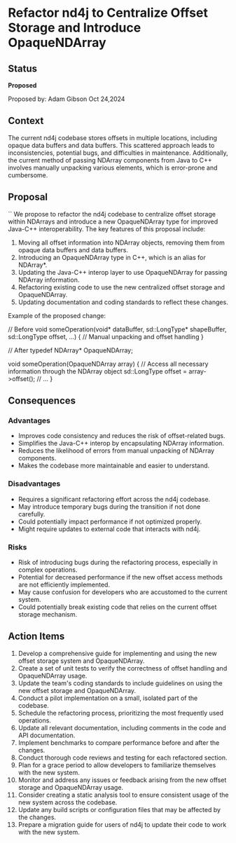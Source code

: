 # Refactor nd4j to Centralize Offset Storage and Introduce OpaqueNDArray

## Status

**Proposed**

Proposed by: Adam Gibson Oct 24,2024

## Context

The current nd4j codebase stores offsets in multiple locations, including opaque data buffers and data buffers. This scattered approach leads to inconsistencies, potential bugs, and difficulties in maintenance. Additionally, the current method of passing NDArray components from Java to C++ involves manually unpacking various elements, which is error-prone and cumbersome.

## Proposal
``
We propose to refactor the nd4j codebase to centralize offset storage within NDArrays and introduce a new OpaqueNDArray type for improved Java-C++ interoperability. The key features of this proposal include:

1. Moving all offset information into NDArray objects, removing them from opaque data buffers and data buffers.
2. Introducing an OpaqueNDArray type in C++, which is an alias for NDArray*.
3. Updating the Java-C++ interop layer to use OpaqueNDArray for passing NDArray information.
4. Refactoring existing code to use the new centralized offset storage and OpaqueNDArray.
5. Updating documentation and coding standards to reflect these changes.

Example of the proposed change:

// Before
void someOperation(void* dataBuffer, sd::LongType* shapeBuffer, sd::LongType offset, ...) {
    // Manual unpacking and offset handling
}

// After
typedef NDArray* OpaqueNDArray;

void someOperation(OpaqueNDArray array) {
    // Access all necessary information through the NDArray object
    sd::LongType offset = array->offset();
    // ...
}

## Consequences

### Advantages

* Improves code consistency and reduces the risk of offset-related bugs.
* Simplifies the Java-C++ interop by encapsulating NDArray information.
* Reduces the likelihood of errors from manual unpacking of NDArray components.
* Makes the codebase more maintainable and easier to understand.

### Disadvantages

* Requires a significant refactoring effort across the nd4j codebase.
* May introduce temporary bugs during the transition if not done carefully.
* Could potentially impact performance if not optimized properly.
* Might require updates to external code that interacts with nd4j.

### Risks

* Risk of introducing bugs during the refactoring process, especially in complex operations.
* Potential for decreased performance if the new offset access methods are not efficiently implemented.
* May cause confusion for developers who are accustomed to the current system.
* Could potentially break existing code that relies on the current offset storage mechanism.

## Action Items

1. Develop a comprehensive guide for implementing and using the new offset storage system and OpaqueNDArray.
2. Create a set of unit tests to verify the correctness of offset handling and OpaqueNDArray usage.
3. Update the team's coding standards to include guidelines on using the new offset storage and OpaqueNDArray.
4. Conduct a pilot implementation on a small, isolated part of the codebase.
5. Schedule the refactoring process, prioritizing the most frequently used operations.
6. Update all relevant documentation, including comments in the code and API documentation.
7. Implement benchmarks to compare performance before and after the changes.
8. Conduct thorough code reviews and testing for each refactored section.
9. Plan for a grace period to allow developers to familiarize themselves with the new system.
10. Monitor and address any issues or feedback arising from the new offset storage and OpaqueNDArray usage.
11. Consider creating a static analysis tool to ensure consistent usage of the new system across the codebase.
12. Update any build scripts or configuration files that may be affected by the changes.
13. Prepare a migration guide for users of nd4j to update their code to work with the new system.